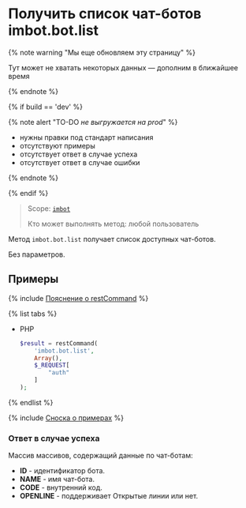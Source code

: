 # Получить список чат-ботов imbot.bot.list

{% note warning "Мы еще обновляем эту страницу" %}

Тут может не хватать некоторых данных — дополним в ближайшее время

{% endnote %}

{% if build == 'dev' %}

{% note alert "TO-DO _не выгружается на prod_" %}

- нужны правки под стандарт написания
- отсутствуют примеры
- отсутствует ответ в случае успеха
- отсутствует ответ в случае ошибки

{% endnote %}

{% endif %}

> Scope: [`imbot`](../scopes/permissions.md)
>
> Кто может выполнять метод: любой пользователь

Метод `imbot.bot.list` получает список доступных чат-ботов.

Без параметров.

## Примеры

{% include [Пояснение о restCommand](./_includes/rest-command.md) %}

{% list tabs %}

- PHP

    ```php
    $result = restCommand(
        'imbot.bot.list',
        Array(),
        $_REQUEST[
            "auth"
        ]
    );
    ```

{% endlist %}

{% include [Сноска о примерах](../../_includes/examples.md) %}

### Ответ в случае успеха

Массив массивов, содержащий данные по чат-ботам:

- **ID** - идентификатор бота.
- **NAME** - имя чат-бота.
- **CODE** - внутренний код.
- **OPENLINE** - поддерживает Открытые линии или нет.